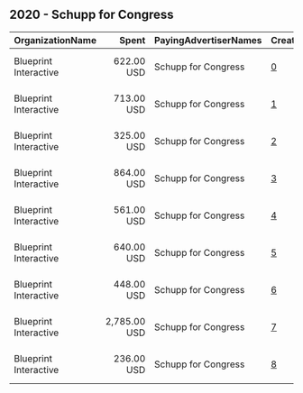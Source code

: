 ## 2020 - Schupp for Congress 
|OrganizationName|Spent|PayingAdvertiserNames|CreativeUrls|Impressions|Genders|AgeBrackets|CountryCodes|BillingAddresses|CandidateBallotInformation|
|:---|---:|:---|:---|---:|:---|:---|:---|:---|:---|
|Blueprint Interactive|622.00 USD|Schupp for Congress|[0](https://www.snap.com/political-ads/asset/dbc4222f4e5e5f18c928c28e9c215b3f961ce7c3330c235a91f43fe84a23b8d5?mediaType=mp4)|156,843||18-30|united states|"1730 Rhode Island Ave NW Suite 1014,Washington,20036,US"|Jill Schupp for Congress|
|Blueprint Interactive|713.00 USD|Schupp for Congress|[1](https://www.snap.com/political-ads/asset/642b0daacf2e13d5a34cc202df71d57f981acd8590c044b544c1014769bfc66f?mediaType=mp4)|196,818||18-30|united states|"1730 Rhode Island Ave NW Suite 1014,Washington,20036,US"|Jill Schupp for Congress|
|Blueprint Interactive|325.00 USD|Schupp for Congress|[2](https://www.snap.com/political-ads/asset/8480d13d3654d98bd5dfc69f94b208594d3e078c674ef06ecca016c53dd825e7?mediaType=mp4)|81,202||18-30|united states|"1730 Rhode Island Ave NW Suite 1014,Washington,20036,US"|Jill Schupp for Congress|
|Blueprint Interactive|864.00 USD|Schupp for Congress|[3](https://www.snap.com/political-ads/asset/0fbffb79fe98e5e8a0b712c843dbc8c933c514db9194ca8700ac12df897e8f8a?mediaType=mp4)|288,890||18-30|united states|"1730 Rhode Island Ave NW Suite 1014,Washington,20036,US"|Jill Schupp for Congress|
|Blueprint Interactive|561.00 USD|Schupp for Congress|[4](https://www.snap.com/political-ads/asset/3484c2f9191e2b1e7c2658fa13eae563179b314d15c496feacfd13c115df3d02?mediaType=mp4)|118,238||18-30|united states|"1730 Rhode Island Ave NW Suite 1014,Washington,20036,US"|Jill Schupp for Congress|
|Blueprint Interactive|640.00 USD|Schupp for Congress|[5](https://www.snap.com/political-ads/asset/a7be394e8df573c1d3c66800fab205930fce2a0bcc669c3dd02eff36978dcc0e?mediaType=mp4)|150,705||18-30|united states|"1730 Rhode Island Ave NW Suite 1014,Washington,20036,US"|Jill Schupp for Congress|
|Blueprint Interactive|448.00 USD|Schupp for Congress|[6](https://www.snap.com/political-ads/asset/8e041742b3d6a5af2de55b7adfb6d17d34c90f02b3cc1874f7f41338a0e26627?mediaType=mp4)|141,052||18-30|united states|"1730 Rhode Island Ave NW Suite 1014,Washington,20036,US"|Jill Schupp for Congress|
|Blueprint Interactive|2,785.00 USD|Schupp for Congress|[7](https://www.snap.com/political-ads/asset/40353d6c68d15ec97e7536daf56df1f0e88c4397bc04fd1cacd9583654b335a8?mediaType=mp4)|588,302||18-30|united states|"1730 Rhode Island Ave NW Suite 1014,Washington,20036,US"|Jill Schupp for Congress|
|Blueprint Interactive|236.00 USD|Schupp for Congress|[8](https://www.snap.com/political-ads/asset/3bd14033c9bdb715aed9b94db245e5e6006d72712a54ef56e3d3d3d1be9ff4f2?mediaType=mp4)|48,645||18-30|united states|"1730 Rhode Island Ave NW Suite 1014,Washington,20036,US"|Jill Schupp for Congress|

